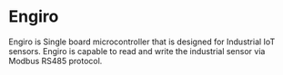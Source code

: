 # Engiro
Engiro is Single board microcontroller that is designed for Industrial IoT sensors. Engiro is capable to read and write the industrial sensor via Modbus RS485 protocol.
